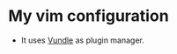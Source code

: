 # My vim configuration

* It uses [Vundle](https://github.com/VundleVim/Vundle.vim) as plugin manager.
